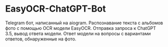 # EasyOCR-ChatGPT-Bot
Telegram бот, написанный на aiogram. Распознавание текста с альбомов фото с помощью OCR модели EasyOCR. Отправка запроса к ChatGPT 3.5, вывод ответа модели. Ответ модели на вопросы с вариантами ответов, обнаруженные на фото.

